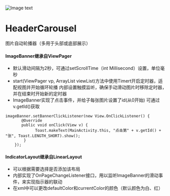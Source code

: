![Image text](https://github.com/BeijingSnail/HeaderCarousel/images/ImageBanne.jpg)

# HeaderCarousel
图片自动轮播器（多用于头部或底部展示）
#### ImageBanner继承自ViewPager
- 默认滑动间隔为2秒，可通过setScrollTime（int Millisecond）设置，单位毫秒
- start(ViewPager vp, ArrayList viewList)方法中使用Timert开启定时器，适配视图并开始循环轮播
内部设置触摸监听，确保手动滑动图片时移除定时器，并在结束时开始新的定时器
- ImageBanner实现了点击事件，并给子每张图片设置了id(从0开始)
可通过v.getId()获取
```
imageBanner.setBannerClickListener(new View.OnClickListener() {
       @Override
       public void onClick(View v) {
             Toast.makeText(MainActivity.this, "点击第" + v.getId() + "张", Toast.LENGTH_SHORT).show();
        }
    });
```


#### IndicatorLayout继承自LinearLayout
- 可以根据需要选择是否添加该布局
- 内部实现了OnPageChangeListener接口，用以监听ImageBanner的滑动事件，来实现指示器的联动
- 在xml中可以更改defaultColor和currentColor的颜色（默认颜色为白、红）


